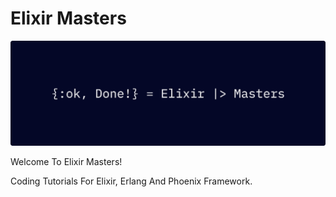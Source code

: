 # Elixir Masters

![Banner](./docs/images/pages/elixir-masters-banner.png)

Welcome To Elixir Masters!

Coding Tutorials For Elixir, Erlang And Phoenix Framework.